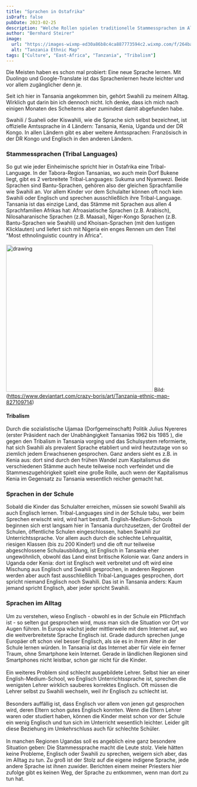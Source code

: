 ```yaml
---
title: "Sprachen in Ostafrika"
isDraft: false
pubDate: 2023-02-25
description: "Welche Rollen spielen traditionelle Stammessprachen im Alltag, können sich Leute verständigen? Welche Sprachen lernen Kinder in der Schule und wie sieht es neben Tansania in z.B. Kenia oder Uganda aus? Auch Englisch im Speziellen und wie verbreitet es in verschiedenen Ländern ist wird behandelt."
author: "Bernhard Steirer"
image:
  url: "https://images-wixmp-ed30a86b8c4ca887773594c2.wixmp.com/f/264ba5c9-a288-4be8-aa73-42e4f72b8026/ddoftxu-0b5bfeda-5754-4e12-952a-fa7c4be286f5.png?token=eyJ0eXAiOiJKV1QiLCJhbGciOiJIUzI1NiJ9.eyJzdWIiOiJ1cm46YXBwOjdlMGQxODg5ODIyNjQzNzNhNWYwZDQxNWVhMGQyNmUwIiwiaXNzIjoidXJuOmFwcDo3ZTBkMTg4OTgyMjY0MzczYTVmMGQ0MTVlYTBkMjZlMCIsIm9iaiI6W1t7InBhdGgiOiJcL2ZcLzI2NGJhNWM5LWEyODgtNGJlOC1hYTczLTQyZTRmNzJiODAyNlwvZGRvZnR4dS0wYjViZmVkYS01NzU0LTRlMTItOTUyYS1mYTdjNGJlMjg2ZjUucG5nIn1dXSwiYXVkIjpbInVybjpzZXJ2aWNlOmZpbGUuZG93bmxvYWQiXX0.X9QT4edSn_k2i62cLvvlcKbYy1p7T-MUlVG6TYJbr_w"
  alt: "Tanzania Ethnic Map"
tags: ["Culture", "East-Africa", "Tanzania", "Tribalism"]
---
```


Die Meisten haben es schon mal probiert: Eine neue Sprache lernen. Mit Duolingo und Google-Translate ist das Sprachenlernen heute leichter und vor allem zugänglicher denn je.

Seit ich hier in Tansania angekommen bin, gehört Swahili zu meinem Alltag. Wirklich gut darin bin ich dennoch nicht. Ich denke, dass ich mich nach einigen Monaten des Scheiterns aber zumindest damit abgefunden habe.

Swahili / Suaheli oder Kiswahili, wie die Sprache sich selbst bezeichnet, ist offizielle Amtssprache in 4 Ländern: Tansania, Kenia, Uganda und der DR Kongo. In allen Ländern gibt es aber weitere Amtssprachen: Französisch in der DR Kongo und Englisch in den anderen Ländern.

### Stammessprachen (Tribal Languages)

So gut wie jeder Einheimische spricht hier in Ostafrika eine Tribal-Language. In der Tabora-Region Tansanias, wo auch mein Dorf Bukene liegt, gibt es 2 verbreitete Tribal-Languages: Sukuma und Nyamwezi. Beide Sprachen sind Bantu-Sprachen, gehören also der gleichen Sprachfamilie wie Swahili an. Vor allem Kinder vor dem Schulalter können oft noch kein Swahili oder Englisch und sprechen ausschließlich ihre Tribal-Language. Tansania ist das einzige Land, das Stämme mit Sprachen aus allen 4 Sprachfamilien Afrikas hat: Afroasiatische Sprachen (z.B. Arabisch), Nilosaharanische Sprachen (z.B. Maasai), Niger-Kongo Sprachen (z.B. Bantu-Sprachen wie Swahili) und Khoisan-Sprachen (mit den lustigen Klicklauten) und liefert sich mit Nigeria ein enges Rennen um den Titel "Most ethnolinguistic country in Africa".
<br><br>
<img src="https://images-wixmp-ed30a86b8c4ca887773594c2.wixmp.com/f/264ba5c9-a288-4be8-aa73-42e4f72b8026/ddoftxu-0b5bfeda-5754-4e12-952a-fa7c4be286f5.png?token=eyJ0eXAiOiJKV1QiLCJhbGciOiJIUzI1NiJ9.eyJzdWIiOiJ1cm46YXBwOjdlMGQxODg5ODIyNjQzNzNhNWYwZDQxNWVhMGQyNmUwIiwiaXNzIjoidXJuOmFwcDo3ZTBkMTg4OTgyMjY0MzczYTVmMGQ0MTVlYTBkMjZlMCIsIm9iaiI6W1t7InBhdGgiOiJcL2ZcLzI2NGJhNWM5LWEyODgtNGJlOC1hYTczLTQyZTRmNzJiODAyNlwvZGRvZnR4dS0wYjViZmVkYS01NzU0LTRlMTItOTUyYS1mYTdjNGJlMjg2ZjUucG5nIn1dXSwiYXVkIjpbInVybjpzZXJ2aWNlOmZpbGUuZG93bmxvYWQiXX0.X9QT4edSn_k2i62cLvvlcKbYy1p7T-MUlVG6TYJbr_w" alt="drawing" width="400"/>
Bild: (https://www.deviantart.com/crazy-boris/art/Tanzania-ethnic-map-827109714)

#### Tribalism

Durch die sozialistische Ujamaa (Dorfgemeinschaft) Politik Julius Nyereres (erster Präsident nach der Unabhängigkeit Tansanias 1962 bis 1985 ), die gegen den Tribalism in Tansania vorging und das Schulsystem reformierte, hat sich Swahili als prevalent Sprache etabliert und wird heutzutage von so ziemlich jedem Erwachsenen gesprochen. Ganz anders sieht es z.B. in Kenia aus: dort sind durch den frühen Wandel zum Kapitalismus die verschiedenen Stämme auch heute teilweise noch verfeindet und die Stammeszugehörigkeit spielt eine große Rolle, auch wenn der Kapitalismus Kenia im Gegensatz zu Tansania wesentlich reicher gemacht hat.

### Sprachen in der Schule

Sobald die Kinder das Schulalter erreichen, müssen sie sowohl Swahili als auch Englisch lernen. Tribal-Languages sind in der Schule tabu, wer beim Sprechen erwischt wird, wird hart bestraft. English-Medium-Schools beginnen sich erst langsam hier in Tansania durchzusetzen, der Großteil der Schulen, öffentliche Schulen eingeschlossen, haben Swahili zur Unterrichtssprache. Vor allem auch durch die schlechte Lehrqualität, riesigen Klassen (bis zu 200 Kinder!) und die oft nur teilweise abgeschlossene Schulausbildung, ist Englisch in Tansania eher ungewöhnlich, obwohl das Land einst britische Kolonie war. Ganz anders in Uganda oder Kenia: dort ist Englisch weit verbreitet und oft wird eine Mischung aus Englisch und Swahili gesprochen, in anderen Regionen werden aber auch fast ausschließlich Tribal-Languages gesprochen, dort spricht niemand Englisch noch Swahili. Das ist in Tansania anders: Kaum jemand spricht Englisch, aber jeder spricht Swahili.

### Sprachen im Alltag

Um zu verstehen, wieso Englisch - obwohl es in der Schule ein Pflichtfach ist - so selten gut gesprochen wird, muss man sich die Situation vor Ort vor Augen führen. In Europa wächst jeder mittlerweile mit dem Internet auf, wo die weitverbreitetste Sprache Englisch ist. Grade dadurch sprechen junge Europäer oft schon viel besser Englisch, als sie es in ihrem Alter in der Schule lernen würden. In Tansania ist das Internet aber für viele ein ferner Traum, ohne Smartphone kein Internet. Gerade in ländlichen Regionen sind Smartphones nicht leistbar, schon gar nicht für die Kinder.
<br><br>
Ein weiteres Problem sind schlecht ausgebildete Lehrer. Selbst hier an einer English-Medium-School, wo Englisch Unterrichtssprache ist, sprechen die wenigsten Lehrer wirklich sauberes korrektes Englisch. Oft müssen die Lehrer selbst zu Swahili wechseln, weil ihr Englisch zu schlecht ist.
<br><br>
Besonders auffällig ist, dass Englisch vor allem von jenen gut gesprochen wird, deren Eltern schon gutes Englisch konnten. Wenn die Eltern Lehrer waren oder studiert haben, können die Kinder meist schon vor der Schule ein wenig Englisch und tun sich im Unterricht wesentlich leichter. Leider gilt diese Beziehung im Umkehrschluss auch für schlechte Schüler.
<br><br>
In manchen Regionen Ugandas soll es angeblich eine ganz besondere Situation geben: Die Stammessprache macht die Leute stolz. Viele hätten keine Probleme, Englisch oder Swahili zu sprechen, weigern sich aber, das im Alltag zu tun. Zu groß ist der Stolz auf die eigene indigene Sprache, jede andere Sprache ist ihnen zuwider. Berichten einem meiner Priesters hier zufolge gibt es keinen Weg, der Sprache zu entkommen, wenn man dort zu tun hat.
